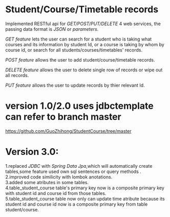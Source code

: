 # Student/Course/Timetable records
Implemented RESTful api for _GET/POST/PUT/DELETE_ 4 web services, the passing data format is _JSON_ or _parameters_.         

_GET feature_ lets the user can search for a student who is taking what courses and its information by student Id, or a course is taking by whom by course id, or search for all students/courses/timetables' records.         

_POST feature_ allows the user to add student/course/timetable records.           

_DELETE feature_ allows the user to delete single row of records or wipe out all records.       

_PUT feature_ allows the user to update records by thier relevant Id.       

# version 1.0/2.0 uses jdbctemplate can refer to branch master
https://github.com/GuoZhihong/StudentCourse/tree/master  

# Version 3.0:  
1.replaced _JDBC_ with _Spring Data Jpa_,which will automatically create tables,some feature used own sql sentences or query methods .    
2.improved code similicity with lombok anotations.     
3.added some atributes in some tables.      
4.table_student_course table's primary key now is a composite primary key with student id and course id from those tables.     
5.table_student_course table now only can update time atribute because its student id and course id now is a composite primary key from table student/course.



